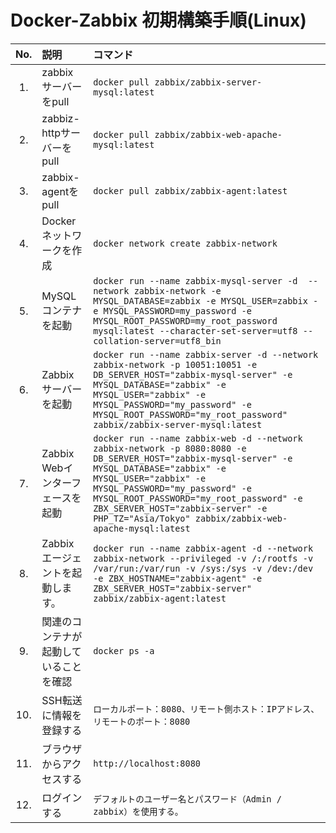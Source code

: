 # Docker-Zabbix 初期構築手順(Linux) 
|No.|説明|コマンド|
|:---:|:---|:---|
|1.|zabbixサーバーをpull|`docker pull zabbix/zabbix-server-mysql:latest`|
|2.|zabbiz-httpサーバーをpull|`docker pull zabbix/zabbix-web-apache-mysql:latest`|
|3.|zabbix-agentをpull|`docker pull zabbix/zabbix-agent:latest`|
|4.|Dockerネットワークを作成|`docker network create zabbix-network`|
|5.|MySQLコンテナを起動|`docker run --name zabbix-mysql-server -d  --network zabbix-network -e MYSQL_DATABASE=zabbix -e MYSQL_USER=zabbix -e MYSQL_PASSWORD=my_password -e MYSQL_ROOT_PASSWORD=my_root_password mysql:latest --character-set-server=utf8 --collation-server=utf8_bin`|
|6.|Zabbixサーバーを起動|`docker run --name zabbix-server -d --network zabbix-network -p 10051:10051 -e DB_SERVER_HOST="zabbix-mysql-server" -e MYSQL_DATABASE="zabbix" -e MYSQL_USER="zabbix" -e MYSQL_PASSWORD="my_password" -e MYSQL_ROOT_PASSWORD="my_root_password" zabbix/zabbix-server-mysql:latest`|
|7.|Zabbix Webインターフェースを起動|`docker run --name zabbix-web -d --network zabbix-network -p 8080:8080 -e DB_SERVER_HOST="zabbix-mysql-server" -e MYSQL_DATABASE="zabbix" -e MYSQL_USER="zabbix" -e MYSQL_PASSWORD="my_password" -e MYSQL_ROOT_PASSWORD="my_root_password" -e ZBX_SERVER_HOST="zabbix-server" -e PHP_TZ="Asia/Tokyo" zabbix/zabbix-web-apache-mysql:latest`|
|8.|Zabbixエージェントを起動します。|`docker run --name zabbix-agent -d --network zabbix-network --privileged -v /:/rootfs -v /var/run:/var/run -v /sys:/sys -v /dev:/dev -e ZBX_HOSTNAME="zabbix-agent" -e ZBX_SERVER_HOST="zabbix-server" zabbix/zabbix-agent:latest`|
|9.|関連のコンテナが起動していることを確認|`docker ps -a`|
|10.|SSH転送に情報を登録する|`ローカルポート：8080、リモート側ホスト：IPアドレス、リモートのポート：8080`|
|11.|ブラウザからアクセスする|`http://localhost:8080`|
|12.|ログインする|`デフォルトのユーザー名とパスワード（Admin / zabbix）を使用する。`|